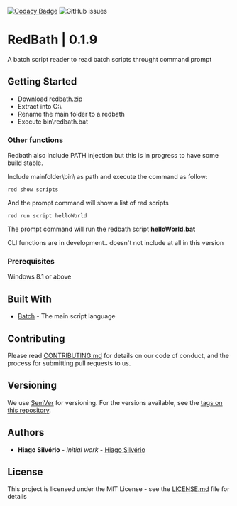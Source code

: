 [![Codacy Badge](https://api.codacy.com/project/badge/Grade/323eaa7b39a84234a311d5023650c3a0)](https://www.codacy.com/manual/hiago.silverioest/redbath?utm_source=github.com&amp;utm_medium=referral&amp;utm_content=hiagosilverio/redbath&amp;utm_campaign=Badge_Grade)
![GitHub issues](https://img.shields.io/github/issues-raw/hiagosilverio/redbath) 

# RedBath | 0.1.9

A batch script reader to read batch scripts throught command prompt

## Getting Started

- Download redbath.zip
- Extract into C:\
- Rename the main folder to a.redbath
- Execute bin\redbath.bat 

### Other functions

Redbath also include PATH injection but this is in progress to have some build stable.

Include mainfolder\bin\ as path and execute the command as follow:

```
red show scripts
```
And the prompt command will show a list of red scripts

```
red run script helloWorld
```
The prompt command will run the redbath script **helloWorld.bat**

CLI functions are in development.. doesn't not include at all in this version

### Prerequisites

Windows 8.1 or above

## Built With

* [Batch](https://docs.microsoft.com/pt-br/windows-server/administration/windows-commands/windows-commands) - The main script language

## Contributing

Please read [CONTRIBUTING.md](https://gist.github.com/hiagosilverio/b24679402957c63ec426) for details on our code of conduct, and the process for submitting pull requests to us.

## Versioning

We use [SemVer](http://semver.org/) for versioning. For the versions available, see the [tags on this repository](https://github.com/hiagosilverio/redbath/tags). 

## Authors

* **Hiago Silvério** - *Initial work* - [Hiago Silvério](https://github.com/hiagosilverio)

## License

This project is licensed under the MIT License - see the [LICENSE.md](LICENSE.md) file for details




